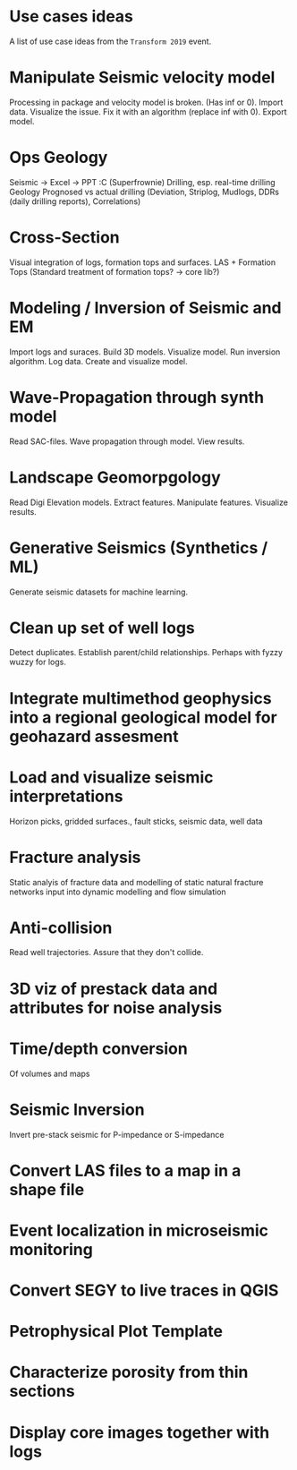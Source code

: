 # Use cases ideas

A list of use case ideas from the ```Transform 2019``` event.


# Manipulate Seismic velocity model
Processing in package and velocity model is broken. (Has inf or 0). Import data. Visualize the issue. Fix it with an algorithm (replace inf with 0). Export model.

# Ops Geology
Seismic -> Excel -> PPT :C (Superfrownie)
Drilling, esp. real-time drilling
Geology
Prognosed vs actual drilling
(Deviation, Striplog, Mudlogs, DDRs (daily drilling reports), Correlations)

# Cross-Section
Visual integration of logs, formation tops and surfaces. LAS + Formation Tops (Standard treatment of formation tops? → core lib?)

# Modeling / Inversion of Seismic and EM
Import logs and suraces. Build 3D models. Visualize model. Run inversion algorithm. Log data. Create and visualize model.

# Wave-Propagation through synth model
Read SAC-files. Wave propagation through model. View results.

# Landscape Geomorpgology
Read Digi Elevation models. Extract features. Manipulate features. Visualize results.

# Generative Seismics (Synthetics / ML)
Generate seismic datasets for machine learning.

# Clean up set of well logs
Detect duplicates. Establish parent/child relationships. Perhaps with fyzzy wuzzy for logs. 

# Integrate multimethod geophysics into a regional geological model for geohazard assesment

# Load and visualize seismic interpretations
Horizon picks, gridded surfaces., fault sticks, seismic data, well data

# Fracture analysis
Static analyis of fracture data and modelling of static natural fracture networks
input into dynamic modelling and flow simulation

# Anti-collision
Read well trajectories. Assure that they don't collide. 

# 3D viz of prestack data and attributes for noise analysis

# Time/depth conversion 
Of volumes and maps

# Seismic Inversion
Invert pre-stack seismic for P-impedance or S-impedance

# Convert LAS files to a map in a shape file

# Event localization in microseismic monitoring

# Convert SEGY to live traces in QGIS

# Petrophysical Plot Template 

# Characterize porosity from thin sections

# Display core images together with logs
